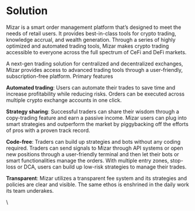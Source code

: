 # Solution

Mizar is a smart order management platform that’s designed to meet the needs of retail users. It provides best-in-class tools for crypto trading, knowledge accrual, and wealth generation. Through a series of highly optimized and automated trading tools, Mizar makes crypto trading accessible to everyone across the full spectrum of CeFi and DeFi markets.

A next-gen trading solution for centralized and decentralized exchanges, Mizar provides access to advanced trading tools through a user-friendly, subscription-free platform. Primary features

**Automated trading**: Users can automate their trades to save time and increase profitability while reducing risks. Orders can be executed across multiple crypto exchange accounts in one click.

**Strategy sharing**: Successful traders can share their wisdom through a copy-trading feature and earn a passive income. Mizar users can plug into smart strategies and outperform the market by piggybacking off the efforts of pros with a proven track record.

**Code-free**: Traders can build up strategies and bots without any coding required. Traders can send signals to Mizar through API systems or open new positions through a user-friendly terminal and then let their bots or smart functionalities manage the orders. With multiple entry zones, stop-loss or DCA, users can build up low-risk strategies to manage their trades.

**Transparent**: Mizar utilizes a transparent fee system and its strategies and policies are clear and visible. The same ethos is enshrined in the daily work its team underakes.&#x20;

\


